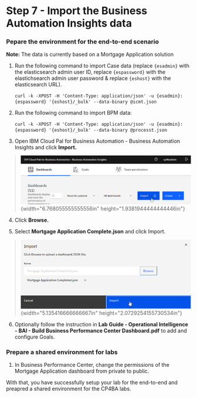 # Step 7 - Import the Business Automation Insights data

### Pepare the environment for the end-to-end scenario

**Note:** The data is currently based on a Mortgage Application solution

1. Run the following command to import Case data (replace `{esadmin}` with the elasticsearch admin user ID, replace `{espassword}` with the elastichsearch admin user password & replace `{eshost}` with the elasticsearch URL).

   ```
   curl -k -XPOST -H 'Content-Type: application/json' -u {esadmin}:{espassword} '{eshost}/_bulk' --data-binary @icmt.json
   ```

2. Run the following command to import BPM data:

   ```
   curl -k -XPOST -H 'Content-Type: application/json' -u {esadmin}:{espassword} '{eshost}/_bulk' --data-binary @processt.json
   ```
3.  Open IBM Cloud Pal for Business Automation - Business Automation Insights and click **Import.**

> ![](images/BAI-1.png){width="6.768055555555556in" height="1.9381944444444446in"}

4.  Click **Browse.**

5.  Select **Mortgage Application Complete.json** and click Import.

> ![](images/BAI-2.png){width="5.135416666666667in" height="2.0729254155730534in"}

6.  Optionally follow the instruction in **Lab Guide - Operational Intelligence - BAI - Build Business Performance Center Dashboard.pdf** to add and configure Goals.

 

### Prepare a shared environment for labs

1. In Business Performance Center, change the permissions of the Mortgage Application dashboard from private to public.

With that, you have successfully setup your lab for the end-to-end and preapred a shared environment for the CP4BA labs.



